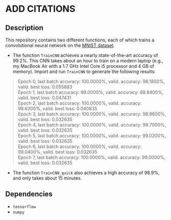 # ADD CITATIONS



Description
-----------

This repository contains two different functions, each of which trains a convolutional neural network on the [MNIST dataset](http://yann.lecun.com/exdb/mnist/).

* The function `TrainCNN` achieves a nearly state-of-the-art accuracy of 99.2%.  This CNN takes about an hour to train on a modern laptop (e.g., my MacBook Air with a 1.7 GHz Intel Core i5 processor and 4 GB of memory).  Import and run `TrainCNN` to generate the following results:

> Epoch 0, last batch accuracy: 100.0000%, valid. accuracy: 98.1800%, valid. best loss: 0.055883  
> Epoch 1, last batch accuracy: 98.0000%, valid. accuracy: 98.8400%, valid. best loss: 0.047431  
> Epoch 2, last batch accuracy: 100.0000%, valid. accuracy: 98.6200%, valid. best loss: 0.040835  
> Epoch 3, last batch accuracy: 100.0000%, valid. accuracy: 98.8600%, valid. best loss: 0.032635  
> Epoch 4, last batch accuracy: 100.0000%, valid. accuracy: 98.7000%, valid. best loss: 0.032635  
> Epoch 5, last batch accuracy: 100.0000%, valid. accuracy: 99.0200%, valid. best loss: 0.032635  
> Epoch 6, last batch accuracy: 100.0000%, valid. accuracy: 99.0400%, valid. best loss: 0.032635  
> Epoch 7, last batch accuracy: 100.0000%, valid. accuracy: 99.0000%, valid. best loss: 0.032635  
> 


* The function `TrainCNN_quick` also achieves a high accuracy of 98.9%, and only takes about 15 minutes. 




Dependencies
------------

* `tensorflow`
* `numpy`

